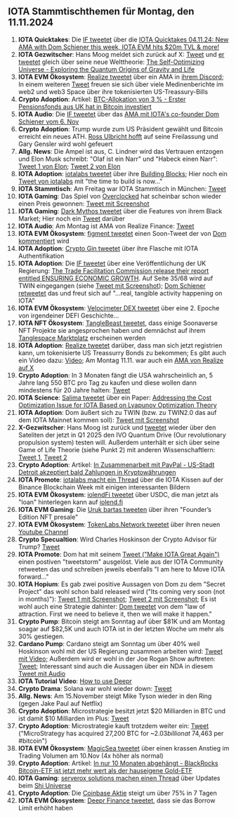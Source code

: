 ## IOTA Stammtischthemen für Montag, den 11.11.2024

1. **IOTA Quicktakes**: Die [IF tweetet](https://x.com/iota/status/1853391823927964057) über die [IOTA Quicktakes 04.11.24: New AMA with Dom Schiener this week, IOTA EVM hits $20m TVL & more!](https://www.youtube.com/watch?v=ea-cihhvcuY)
2. **IOTA Gezwitscher**: Hans Moog meldet sich zurück auf X: [Tweet](https://x.com/hus_qy/status/1853524954350010516) und [er tweetet](https://x.com/hus_qy/status/1853526814712352850) gleich über seine neue Welttheorie: [The Self-Optimizing Universe - Exploring the Quantum Origins of Gravity and Life](https://www.reverse-engineering-nature.com/p/self-optimizing-universe)
3. **IOTA EVM Ökosystem**: [Realize tweetet](https://x.com/realizefinance/status/1853733552136827214) über ein AMA in [ihrem Discord](https://t.co/Q6OmnlUmvh); In einem weiteren [Tweet](https://x.com/realizefinance/status/1853781978237313045) freuen sie sich über viele Medinenberichte im web2 und web3 Space über ihre tokenisierten US-Treassury-Bills
4. **Crypto Adoption**: Artikel: [BTC-Allokation von 3 % - Erster Pensionsfonds aus UK hat in Bitcoin investiert](https://www.blocktrainer.de/blog/erster-pensionsfonds-aus-uk-hat-in-bitcoin-investiert)
5. **IOTA Audio**: Die [IF tweetet](https://x.com/iota/status/1853784333149942268) über das [AMA mit IOTA's co-founder Dom Schiener vom 6. Nov](https://youtube.com/live/A40eTP7fqp4?feature=share)
6. **Crypto Adoption**: Trump wurde zum US Präsident gewählt und Bitcoin erreicht ein neues ATH. [Ross Ulbricht hofft](https://x.com/pardon_ross/status/1854187522588631078) auf seine Freilassung und Gary Gensler wird wohl gefeuert
7. **Allg. News**: Die Ampel ist aus, C. Lindner wird das Vertrauen entzogen und Elon Musk schreibt: "Olaf ist ein Narr" und "Habeck einen Narr": [Tweet 1 von Elon](https://x.com/elonmusk/status/1854558548732121169); [Tweet 2 von Elon](https://x.com/elonmusk/status/1855566698931499490)
8. **IOTA Adoption**: [iotalabs tweetet](https://x.com/iotalabs_/status/1854161823131468057) über ihre [Building Blocks](https://iotalabs.io/); Hier noch ein [Tweet von iotalabs](https://x.com/iotalabs_/status/1854524213790375963) mit "the time to build is now..."
9. **IOTA Stammtisch**: Am Freitag war IOTA Stammtisch in München: [Tweet](https://x.com/IotaMunchen/status/1853799157502283877)
10. **IOTA Gaming**: Das Spiel von [Overclocked](https://x.com/overclocksalmon) hat scheinbar schon wieder einen Preis gewonnen: [Tweet mit Screenshot](https://x.com/whatmicha/status/1854101692553248897)
11. **IOTA Gaming**: [Dark Mythos tweetet](https://x.com/DarkMythosIOTA/status/1854439060443418735) über die Features von ihrem Black Market; Hier noch ein [Tweet](https://x.com/DarkMythosIOTA/status/1855869658085117988) darüber
12. **IOTA Audio**: Am Montag ist AMA von Realize Finance: [Tweet](https://x.com/realizefinance/status/1854449960860708950)
13. **IOTA EVM Ökosystem**: [figment tweetet](https://x.com/figment_nfts/status/1853802070370849188) einen Soon-Tweet der von [Dom kommentiert](https://x.com/DomSchiener/status/1853853833966834119) wird
14. **IOTA Adoption**: [Crypto Gin tweetet](https://x.com/Crypto_Gin21/status/1854440531419361572) über ihre Flasche mit IOTA Authentifikation
15. **IOTA Adoption**: Die [IF tweetet](https://x.com/iota/status/1854566396631339058) über eine Veröffentlichung der UK Regierung: [The Trade Facilitation Commission release their report entitled ENSURING ECONOMIC GROWTH](https://www.facilitation.trade/unlocking-uk-trade-potential/). Auf Seite 35/68 wird auf TWIN eingegangen (siehe [Tweet mit Screenshot](https://x.com/IOTA_____/status/1854570021772505476)); [Dom Schiener retweetet](https://x.com/DomSchiener/status/1854581343557914741) das und freut sich auf "...real, tangible activity happening on IOTA"
16. **IOTA EVM Ökosystem**: [Velocimeter DEX tweetet](https://x.com/VelocimeterDEX/status/1854242429630648750) über eine 2. Epoche von irgendeiner DEFI Geschichte...
17. **IOTA NFT Ökosystem**: [TangleBeast tweetet](https://x.com/tanglebeasts/status/1854475855717618145), dass einige Soonaverse NFT Projekte sie angesprochen haben und demnächst auf ihrem [Tanglespace Marktplatz](https://www.tanglespace.app/collections) erscheinen werden
18. **IOTA Adoption**: [Realize tweetet](https://x.com/realizefinance/status/1854520376744677869) darüber, dass man sich jetzt registrien kann, um tokenisierte US Treassurry Bonds zu bekommen; Es gibt auch ein Video dazu: [Video](https://youtu.be/lhycF7H_8CA); Am Montag 11.11. war auch ein [AMA von Realize auf X](https://x.com/realizefinance/status/1855907775777288266)
19. **Crypto Adoption**: In 3 Monaten fängt die USA wahrscheinlich an, 5 Jahre lang 550 BTC pro Tag zu kaufen und diese wollen dann mindestens für 20 Jahre halten: [Tweet](https://x.com/JoeConsorti/status/1854241145200709645)
20. **IOTA Science**: [Salima tweetet](https://x.com/Salimasbegum/status/1853854084459352353) über ein Paper: [Addressing the Cost Optimization Issue for IOTA Based on Lyapunov Optimization Theory](https://www.mdpi.com/2227-7390/12/21/3391)
21. **IOTA Adoption**: Dom äußert sich zu TWIN (bzw. zu TWIN2.0 das auf dem IOTA Mainnet kommen soll): [Tweet mit Screenshot](https://x.com/Salimasbegum/status/1854799463388242291)
22. **X-Gezwitscher**: Hans Moog ist zurück und [tweetet](https://x.com/hus_qy/status/1853602231360082011) wieder über den Sateliten der jetzt in Q1 2025 den IVO Quantum Drive (Our revolutionary propulsion system) testen will. Außerdem unterhält er sich über seine Game of Life Theorie (siehe Punkt 2) mit anderen Wissenschaftlern: [Tweet 1](https://x.com/hus_qy/status/1854704978360734132), [Tweet 2](https://x.com/hus_qy/status/1854299972625178829)
23. **Crypto Adoption**: Artikel: [In Zusammenarbeit mit PayPal - US-Stadt Detroit akzeptiert bald Zahlungen in Kryptowährungen](https://www.blocktrainer.de/blog/us-stadt-detroit-akzeptiert-bald-zahlungen-in-kryptowaehrungen)
24. **IOTA Promote**: [iotalabs macht ein Thread](https://x.com/iotalabs_/status/1854887769320935917) über die IOTA Kissen auf der Binance Blockchain Week mit einigen interessanten Bildern
25. **IOTA EVM Ökosystem**: [iolendFi tweetet](https://x.com/iolendfi/status/1854897529516687506) über USDC, die man jetzt als "loan" hinterlegen kann auf [iolend.fi](https://www.iolend.fi/markets)
26. **IOTA EVM Gaming**: Die [Uruk bartas tweeten](https://x.com/UrukBartas/status/1855283187544412270) über ihren "Founder’s Edition NFT presale"
27. **IOTA EVM Ökosystem**: [TokenLabs.Network tweetet](https://x.com/TokenLabsX/status/1855295275348164663) über ihren neuen [Youtube Channel](https://www.youtube.com/@TokenLabsCryptoEnglish-w2p)
28. **Crypto Specualtion**: Wird Charles Hoskinson der Crypto Advisor für Trump? [Tweet](https://x.com/TheUnpopularEL/status/1854901002672988595)
29. **IOTA Promote**: Dom hat mit seinem [Tweet ("Make IOTA Great Again")](https://x.com/DomSchiener/status/1855580749333708805) einen postiven "tweetstorm" ausgelöst. Viele aus der IOTA Community retweeten das und schreiben jeweils ebenfalls "I am here to Move IOTA forward..."
30. **IOTA Hopium**: Es gab zwei positive Aussagen von Dom zu dem "Secret Project" das wohl schon bald released wird ("Its coming very soon (not in months)"): [Tweet 1 mit Screenshot](https://x.com/Vrom14286662/status/1855535984651231703); [Tweet 2 mit Screenshot](https://x.com/Vrom14286662/status/1855674828923040200); Es ist wohl auch eine Strategie dahinter: [Dom tweetet](https://x.com/DomSchiener/status/1855885444174483725) von dem "law of attraction. First we need to believe it, then we will make it happen."
31. **Crypto Pump**: Bitcoin steigt am Sonntag auf über $81K und am Montag soagar auf $82,5K und auch IOTA ist in der letzten Woche um mehr als 30% gestiegen.
32. **Cardano Pump**: Cardano steigt am Sonntag um über 40% weil Hoskinson wohl mit der US Regierung zusammen arbeiten wird: [Tweet mit Video](https://x.com/TapTools/status/1855384798556311710); Außerdem wird er wohl in der Joe Rogan Show auftreten: [Tweet](https://x.com/AltcoinGordon/status/1855618428230320376); Interessant sind auch die Aussagen über ein NDA in diesem [Tweet mit Audio](https://x.com/StakeWithPride/status/1855655158795084006)
33. **IOTA Tutorial Video**: [How to use Deepr](https://youtu.be/J4tJuZWhII8?si=CJ51lOXAjA6s8Szg)
34. **Crypto Drama**: Solana war wohl wieder down: [Tweet](https://x.com/MarioNe44273591/status/1855518779150680474)
35. **Allg. News**: Am 15.November steigt Mike Tyson wieder in den Ring (gegen Jake Paul auf Netflix)
36. **Crypto Adoption**: Microstrategie besitzt jetzt $20 Milliarden in BTC und ist damit $10 Milliarden im Plus: [Tweet](https://x.com/BitcoinMagazine/status/1855906868654227871)
37. **Crypto Adoption**: Microstrategie kauft trotzdem weiter ein: [Tweet](https://x.com/saylor/status/1855959543508828428) ("MicroStrategy has acquired 27,200 BTC for ~$2.03 billion at ~$74,463 per #bitcoin")
38. **IOTA EVM Ökosystem**: [MagicSea tweetet](https://x.com/MagicSeaDEX/status/1855864286549049761) über einen krassen Anstieg im Trading Volumen am 10.Nov (4x höher als normal)
39. **Crypto Adoption**: Artikel: [In nur 10 Monaten abgehängt - BlackRocks Bitcoin-ETF ist jetzt mehr wert als der hauseigene Gold-ETF](https://www.btc-echo.de/schlagzeilen/blackrocks-bitcoin-etf-mehr-wert-als-der-hauseigene-gold-etf-195412/?utm_content=buffer13264&utm_medium=social&utm_source=x.com&utm_campaign=buffer)
40. **IOTA Gaming**: [serverox solutions machen einen Thread](https://x.com/servrox/status/1855972007545799148) über Updates beim [Shi Universe](https://x.com/Shiuniverse)
41. **Crypto Adoption**: Die [Coinbase Aktie](https://www.finanzen.net/aktien/coinbase-aktie) steigt um über 75% in 7 Tagen
42. **IOTA EVM Ökosystem**: [Deepr Finance tweetet](https://x.com/DeeprFinance/status/1855980626672767098), dass sie das Borrow Limit erhöht haben
